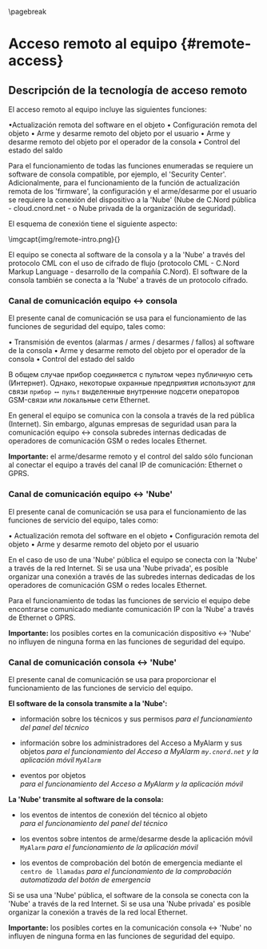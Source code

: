 \pagebreak

# Acceso remoto al equipo {#remote-access}

## Descripción de la tecnología de acceso remoto

El acceso remoto al equipo incluye las siguientes funciones:

•Actualización remota del software en el objeto
•	Configuración remota del objeto
•	Arme y desarme remoto del objeto por el usuario
•	Arme y desarme remoto del objeto por el operador de la consola
•	Control del estado del saldo

Para el funcionamiento de todas las funciones enumeradas se requiere un software de consola compatible, por ejemplo, el 'Security Center'. Adicionalmente, para el funcionamiento de la función de actualización remota de los 'firmware', la configuración y el arme/desarme por el usuario se requiere la conexión del dispositivo a la 'Nube' (Nube de C.Nord pública - cloud.cnord.net - o Nube privada de la organización de seguridad).

El esquema de conexión tiene el siguiente aspecto:

\imgcapt{img/remote-intro.png}{}


El equipo se conecta al software de la consola y a la 'Nube' a través del protocolo CML con el uso de cifrado de flujo (protocolo CML - C.Nord Markup Language - desarrollo de la compañía C.Nord). El software de la consola también se conecta a la 'Nube' a través de un protocolo cifrado.

### Canal de comunicación equipo ↔ consola

El presente canal de comunicación se usa para el funcionamiento de las funciones de seguridad del equipo, tales como:

•	Transmisión de eventos (alarmas / armes / desarmes / fallos) al software de la consola
•	Arme y desarme remoto del objeto por el operador de la consola
•	Control del estado del saldo

В общем случае прибор соединяется с пультом через публичную сеть (Интернет). Однако, некоторые охранные предприятия используют для связи `прибор ⟷ пульт` выделенные внутренние подсети операторов GSM-связи или локальные сети Ethernet.

En general el equipo se comunica con la consola a través de la red pública (Internet). Sin embargo, algunas empresas de seguridad usan para la comunicación equipo ↔ consola subredes internas dedicadas de operadores de comunicación GSM o redes locales Ethernet.

**Importante:** el arme/desarme remoto y el control del saldo sólo funcionan al conectar el equipo a través del canal IP de comunicación: Ethernet o GPRS.

### Canal de comunicación equipo ↔ 'Nube'

El presente canal de comunicación se usa para el funcionamiento de las funciones de servicio del equipo, tales como:

•	Actualización remota del software en el objeto
•	Configuración remota del objeto
•	Arme y desarme remoto del objeto por el usuario

En el caso de uso de una 'Nube' pública el equipo se conecta con la 'Nube' a través de la red Internet. Si se usa una 'Nube privada', es posible organizar una conexión a través de las subredes internas dedicadas de los operadores de comunicación GSM o redes locales Ethernet.

Para el funcionamiento de todas las funciones de servicio el equipo debe encontrarse comunicado mediante comunicación IP con la 'Nube' a través de Ethernet o GPRS.

**Importante:** los posibles cortes en la comunicación dispositivo ↔ 'Nube' no influyen de ninguna forma en las funciones de seguridad del equipo.

### Canal de comunicación consola ↔ 'Nube'

El presente canal de comunicación se usa para proporcionar el funcionamiento de las funciones de servicio del equipo.

**El software de la consola transmite a la 'Nube':**

* información sobre los técnicos y sus permisos 
  *para el funcionamiento del panel del técnico*
  
* información sobre los administradores del Acceso a MyAlarm y sus objetos 
  *para el funcionamiento del Acceso a MyAlarm `my.cnord.net` y la aplicación móvil `MyAlarm`*
  
* eventos por objetos  
  *para el funcionamiento del Acceso a MyAlarm y la aplicación móvil*
  
**La 'Nube' transmite al software de la consola:**

* los eventos de intentos de conexión del técnico al objeto  
  *para el funcionamiento del panel del técnico*
  
* los eventos sobre intentos de arme/desarme desde la aplicación móvil `MyAlarm`
  *para el funcionamiento de la aplicación móvil*
  
* los eventos de comprobación del botón de emergencia mediante el `centro de llamadas` 
  *para el funcionamiento de la comprobación automatizada del botón de emergencia*
  
Si se usa una 'Nube' pública, el software de la consola se conecta con la 'Nube' a través de la red Internet. Si se usa una 'Nube privada' es posible organizar la conexión a través de la red local Ethernet.

**Importante:** los posibles cortes en la comunicación consola ↔ 'Nube' no influyen de ninguna forma en las funciones de seguridad del equipo.

